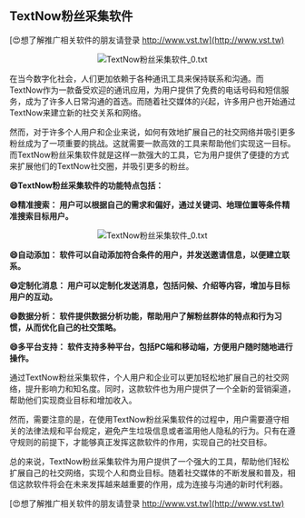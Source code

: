 ## **TextNow粉丝采集软件**

[😍想了解推广相关软件的朋友请登录 http://www.vst.tw](http://www.vst.tw)

 <center><img src="https://vst.tw/MP4/tuiguang/png/4.png" alt="TextNow粉丝采集软件_0.txt"></center>

在当今数字化社会，人们更加依赖于各种通讯工具来保持联系和沟通。而TextNow作为一款备受欢迎的通讯应用，为用户提供了免费的电话号码和短信服务，成为了许多人日常沟通的首选。而随着社交媒体的兴起，许多用户也开始通过TextNow来建立新的社交关系和网络。

然而，对于许多个人用户和企业来说，如何有效地扩展自己的社交网络并吸引更多粉丝成为了一项重要的挑战。这就需要一款高效的工具来帮助他们实现这一目标。而TextNow粉丝采集软件就是这样一款强大的工具，它为用户提供了便捷的方式来扩展他们的TextNow社交圈，并吸引更多的粉丝。

**😄TextNow粉丝采集软件的功能特点包括：**

**😄精准搜索： 用户可以根据自己的需求和偏好，通过关键词、地理位置等条件精准搜索目标用户。**

 <center><img src="https://vst.tw/MP4/tuiguang/png/5.png" alt="TextNow粉丝采集软件_0.txt"></center>

**😄自动添加： 软件可以自动添加符合条件的用户，并发送邀请信息，以便建立联系。**

**😄定制化消息： 用户可以定制化发送消息，包括问候、介绍等内容，增加与目标用户的互动。**

**😄数据分析： 软件提供数据分析功能，帮助用户了解粉丝群体的特点和行为习惯，从而优化自己的社交策略。**

**😄多平台支持： 软件支持多种平台，包括PC端和移动端，方便用户随时随地进行操作。**

通过TextNow粉丝采集软件，个人用户和企业可以更加轻松地扩展自己的社交网络，提升影响力和知名度。同时，这款软件也为用户提供了一个全新的营销渠道，帮助他们实现商业目标和增加收入。

然而，需要注意的是，在使用TextNow粉丝采集软件的过程中，用户需要遵守相关的法律法规和平台规定，避免产生垃圾信息或者滥用他人隐私的行为。只有在遵守规则的前提下，才能够真正发挥这款软件的作用，实现自己的社交目标。

总的来说，TextNow粉丝采集软件为用户提供了一个强大的工具，帮助他们轻松扩展自己的社交网络，实现个人和商业目标。随着社交媒体的不断发展和普及，相信这款软件将会在未来发挥越来越重要的作用，成为连接与沟通的新时代利器。

[😍想了解推广相关软件的朋友请登录 http://www.vst.tw](http://www.vst.tw)



